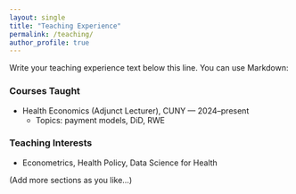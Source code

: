 ```yaml
---
layout: single
title: "Teaching Experience"
permalink: /teaching/
author_profile: true
---
```


<style>
/* Center the page title only on this page */
.page__title { text-align: center; }
</style>

<!-- Your content starts here -->
Write your teaching experience text below this line. You can use Markdown:

### Courses Taught
- Health Economics (Adjunct Lecturer), CUNY — 2024–present  
  - Topics: payment models, DiD, RWE

### Teaching Interests
- Econometrics, Health Policy, Data Science for Health

(Add more sections as you like…)
